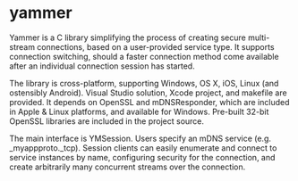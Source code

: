 # yammer

Yammer is a C library simplifying the process of creating secure multi-stream connections, based on a user-provided service type. It supports connection switching, should a faster connection method come available after an individual connection session has started.

The library is cross-platform, supporting Windows, OS X, iOS, Linux (and ostensibly Android). Visual Studio solution, Xcode project, and makefile are provided. It depends on OpenSSL and mDNSResponder, which are included in Apple & Linux platforms, and available for Windows. Pre-built 32-bit OpenSSL libraries are included in the project source.

The main interface is YMSession. Users specify an mDNS service (e.g. _myappproto._tcp). Session clients can easily enumerate and connect to service instances by name, configuring security for the connection, and create arbitrarily many concurrent streams over the connection.
